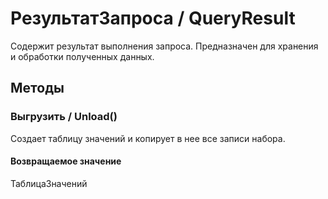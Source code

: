 # РезультатЗапроса / QueryResult
    
Содержит результат выполнения запроса. Предназначен для хранения и обработки полученных данных.
    
## Методы
    
### Выгрузить / Unload()
    
Создает таблицу значений и копирует в нее все записи набора.
  
#### Возвращаемое значение

ТаблицаЗначений

  